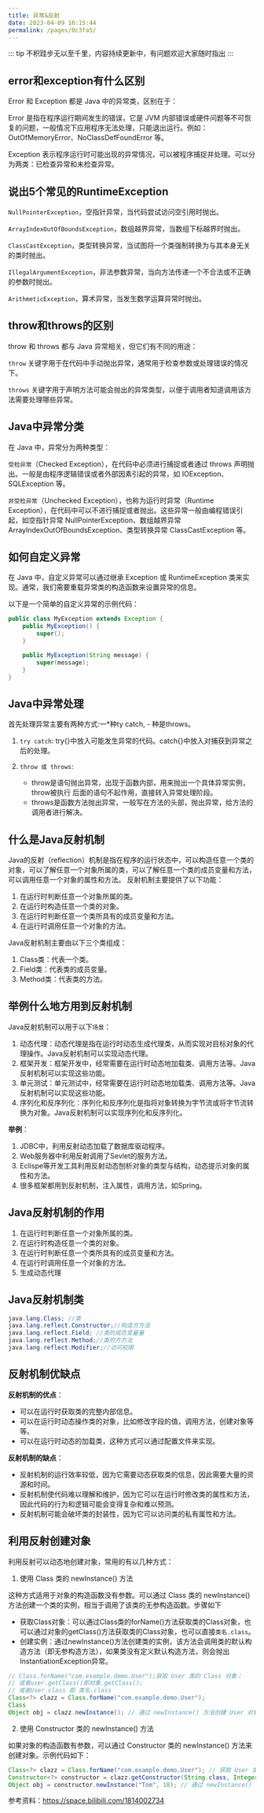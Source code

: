```yaml
---
title: 异常&反射
date: 2023-04-09 16:15:44
permalink: /pages/0c3fa5/
---
```

::: tip
不积跬步无以至千里，内容持续更新中，有问题欢迎大家随时指出
:::
## error和exception有什么区别

Error 和 Exception 都是 Java 中的异常类，区别在于：

Error 是指在程序运行期间发生的错误，它是 JVM 内部错误或硬件问题等不可恢复的问题，一般情况下应用程序无法处理，只能退出运行。例如：OutOfMemoryError、NoClassDefFoundError 等。

Exception 表示程序运行时可能出现的异常情况，可以被程序捕捉并处理。可以分为两类：已检查异常和未检查异常。

## 说出5个常见的RuntimeException

`NullPointerException`，空指针异常，当代码尝试访问空引用时抛出。

`ArrayIndexOutOfBoundsException`，数组越界异常，当数组下标越界时抛出。

`ClassCastException`，类型转换异常，当试图将一个类强制转换为与其本身无关的类时抛出。

`IllegalArgumentException`，非法参数异常，当向方法传递一个不合法或不正确的参数时抛出。

`ArithmeticException`，算术异常，当发生数学运算异常时抛出。

## throw和throws的区别

throw 和 throws 都与 Java 异常相关，但它们有不同的用途：

`throw` 关键字用于在代码中手动抛出异常，通常用于检查参数或处理错误的情况下。

`throws` 关键字用于声明方法可能会抛出的异常类型，以便于调用者知道调用该方法需要处理哪些异常。

## Java中异常分类

在 Java 中，异常分为两种类型：

`受检异常`（Checked Exception），在代码中必须进行捕捉或者通过 throws 声明抛出。一般是由程序逻辑错误或者外部因素引起的异常，如 IOException、SQLException 等。

`非受检异常`（Unchecked Exception），也称为运行时异常（Runtime Exception），在代码中可以不进行捕捉或者抛出。这些异常一般由编程错误引起，如空指针异常 
NullPointerException、数组越界异常 ArrayIndexOutOfBoundsException、类型转换异常 ClassCastException 等。

## 如何自定义异常

在 Java 中，自定义异常可以通过继承 Exception 或 RuntimeException 类来实现。通常，我们需要重载异常类的构造函数来设置异常的信息。

以下是一个简单的自定义异常的示例代码：

``` java
public class MyException extends Exception {
    public MyException() {
        super();
    }

    public MyException(String message) {
        super(message);
    }
}
```
## Java中异常处理

首先处理异常主要有两种方式:一*种ty catch, - 种是throws。
1. `try catch`:
try{}中放入可能发生异常的代码。catch{}中放入对捕获到异常之后的处理。

2. `throw 或 throws`:
    - throw是语句抛出异常，出现于函数内部，用来抛出一个具体异常实例，throw被执行 后面的语句不起作用，直接转入异常处理阶段。 
    - throws是函数方法抛出异常，一般写在方法的头部，抛出异常，给方法的调用者进行解决。

## 什么是Java反射机制
Java的反射（reflection）机制是指在程序的运行状态中，可以构造任意一个类的对象，可以了解任意一个对象所属的类，可以了解任意一个类的成员变量和方法，可以调用任意一个对象的属性和方法。 反射机制主要提供了以下功能：

1. 在运行时判断任意一个对象所属的类。
2. 在运行时构造任意一个类的对象。
3. 在运行时判断任意一个类所具有的成员变量和方法。
4. 在运行时调用任意一个对象的方法。

Java反射机制主要由以下三个类组成：

1. Class类：代表一个类。
2. Field类：代表类的成员变量。
3. Method类：代表类的方法。

## 举例什么地方用到反射机制
Java反射机制可以用于以下`场景`：

1. 动态代理：动态代理是指在运行时动态生成代理类，从而实现对目标对象的代理操作。Java反射机制可以实现动态代理。
2. 框架开发：框架开发中，经常需要在运行时动态地加载类、调用方法等。Java反射机制可以实现这些功能。
3. 单元测试：单元测试中，经常需要在运行时动态地加载类、调用方法等。Java反射机制可以实现这些功能。
4. 序列化和反序列化：序列化和反序列化是指将对象转换为字节流或将字节流转换为对象。Java反射机制可以实现序列化和反序列化。

**举例**：

1. JDBC中，利用反射动态加载了数据库驱动程序。
2. Web服务器中利用反射调用了Sevlet的服务方法。
3. Eclispe等开发工具利用反射动态刨析对象的类型与结构，动态提示对象的属性和方法。
4. 很多框架都用到反射机制，注入属性，调用方法，如Spring。

## Java反射机制的作用
1. 在运行时判断任意一个对象所属的类。
2. 在运行时构造任意一个类的对象。
3. 在运行时判断任意一个类所具有的成员变量和方法。
4. 在运行时调用任意一个对象的方法。
5. 生成动态代理

## Java反射机制类
``` java
java.lang.Class; //类
java.lang.reflect.Constructor;//构造⽅方法
java.lang.reflect.Field; //类的成员变量量
java.lang.reflect.Method;//类的⽅方法
java.lang.reflect.Modifier;//访问权限
```
## 反射机制优缺点

**反射机制的优点**：

- 可以在运行时获取类的完整内部信息。
- 可以在运行时动态操作类的对象，比如修改字段的值，调用方法，创建对象等等。
- 可以在运行时动态的加载类，这种方式可以通过配置文件来实现。

**反射机制的缺点**：

- 反射机制的运行效率较低，因为它需要动态获取类的信息，因此需要大量的资源和时间。
- 反射机制使代码难以理解和维护，因为它可以在运行时修改类的属性和方法，因此代码的行为和逻辑可能会变得复杂和难以预测。
- 反射机制可能会破坏类的封装性，因为它可以访问类的私有属性和方法。

## 利用反射创建对象

利用反射可以动态地创建对象，常用的有以几种方式：

1. 使用 Class 类的 newInstance() 方法

这种方式适用于对象的构造函数没有参数。可以通过 Class 类的 newInstance() 方法创建一个类的实例，相当于调用了该类的无参构造函数。步骤如下
- 获取Class对象：可以通过Class类的forName()方法获取类的Class对象，也可以通过对象的getClass()方法获取类的Class对象，也可以直接`类名.class`。
- 创建实例：通过newInstance()方法创建类的实例，该方法会调用类的默认构造方法（即无参构造方法），如果类没有定义默认构造方法，则会抛出InstantiationException异常。
``` java
// Class.forName("com.example.demo.User");获取 User 类的 Class 对象；
// 或者user.getClass()即对象.getClass(); 
// 或者User.class 即 类名.class
Class<?> clazz = Class.forName("com.example.demo.User"); 
Class
Object obj = clazz.newInstance(); // 通过 newInstance() 方法创建 User 对象
```
2. 使用 Constructor 类的 newInstance() 方法

如果对象的构造函数有参数，可以通过 Constructor 类的 newInstance() 方法来创建对象。示例代码如下：

``` java
Class<?> clazz = Class.forName("com.example.demo.User"); // 获取 User 类的 Class 对象
Constructor<?> constructor = clazz.getConstructor(String.class, Integer.class); // 获取有参构造函数
Object obj = constructor.newInstance("Tom", 18); // 通过 newInstance() 方法创建 User 对象
```

参考资料：https://space.bilibili.com/1814002734